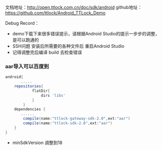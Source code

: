 文档地址：http://open.ttlock.com.cn/doc/sdk/android
github地址：https://github.com/ttlock/Android_TTLock_Demo

Debug Record：
- demo下载下来很多错误提示，请根据Android Studio的提示一步步的调整，是可以跑通的
- SSH问题 安装后所需要的各种文件后 重启Android Studio
- 记得调整完后编译 build 去检查错误

### aar导入可以百度到

```gradle
android{
       .....
    repositories{
            flatDir{
                dirs 'libs'
            }
        }
    dependencies {
       ......
        compile(name:"ttlock-gateway-sdk-2.0",ext:"aar")
        compile(name:"ttlock-sdk-2.0",ext:"aar")
    }
}

```
- minSdkVersion 调整到18
